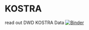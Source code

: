 # KOSTRA
read out DWD KOSTRA Data
[![Binder](https://mybinder.org/badge_logo.svg)](https://mybinder.org/v2/gh/peter0016/KOSTRA/HEAD)
